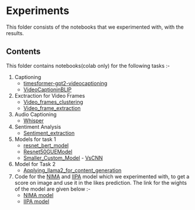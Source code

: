 # Experiments
This folder consists of the notebooks that we experimented with, with the results.

## Contents

This folder contains notebooks(colab only) for the following tasks :-

1. Captioning 
    - [timesformer-gpt2-videocaptioning](timesformer-gpt2-videocaptioning.ipynb)  
    - [VideoCaptioninBLIP](VideoCaptioninBLIP.ipynb)
2. Exctraction for Video Frames 
    - [Video_frames_clustering](Video_frames_clustering.ipynb)
    - [Video_frame_extraction](Video_frame_extraction.ipynb)
3. Audio Captioning 
    - [Whisper](Whisper.ipynb)
4. Sentiment Analysis 
    - [Sentiment_extraction](Sentiment_extraction.ipynb)
5. Models for task 1 
    - [resnet_bert_model](resnet_bert_model.ipynb)
    - [Resnet50GUEModel](Resnet50GUEModel.ipynb)
    - [Smaller_Custom_Model](Smaller_Custom_Model.ipynb)
    - [VsCNN](VsCNN.ipynb)
6. Model for Task 2 
    - [Applying_llama2_for_content_generation](Applying_llama2_for_content_generation.ipynb)
7. Code for the [NIMA](NIMA/nima.py) and [IIPA](IIPA/iipa.py) model which we experimented with, to get a score on image and use it in the likes prediction. The link for the wights of the model are given below :-
    - [NIMA model](https://github.com/titu1994/neural-image-assessment/blob/master/weights/mobilenet_weights.h5)
    - [IIPA model](https://github.com/dingkeyan93/Intrinsic-Image-Popularity/blob/master/model/model-resnet50.pth)